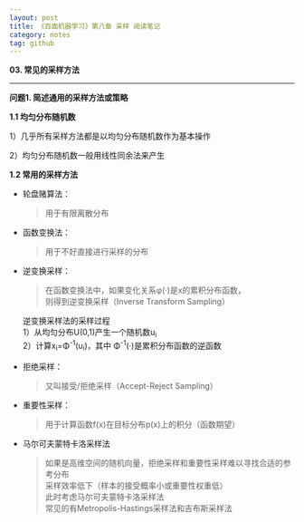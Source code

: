 ```yaml
---
layout: post
title: 《百面机器学习》第八章 采样 阅读笔记
category: notes
tag: github
---
```


**03. 常见的采样方法**  

---  

**问题1. 简述通用的采样方法或策略**  

**1.1 均匀分布随机数**  

1）几乎所有采样方法都是以均匀分布随机数作为基本操作  

2）均匀分布随机数一般用线性同余法来产生

**1.2 常用的采样方法**  

* 轮盘赌算法：  
	>用于有限离散分布  
	
* 函数变换法：  
	>用于不好直接进行采样的分布  

* 逆变换采样：  
	>在函数变换法中，如果变化关系φ(·)是x的累积分布函数，  
	则得到逆变换采样（Inverse Transform Sampling）  
	
	逆变换采样法的采样过程  
	1）从均匀分布U(0,1)产生一个随机数u<sub>i</sub>  
	2）计算x<sub>i</sub>=Φ<sup>-1</sup>(u<sub>i</sub>)，其中  Φ<sup>-1</sup>(·)是累积分布函数的逆函数  
	
* 拒绝采样：  
	>又叫接受/拒绝采样（Accept-Reject Sampling）  
	
* 重要性采样：  
	>用于计算函数f(x)在目标分布p(x)上的积分（函数期望）  
	
* 马尔可夫蒙特卡洛采样法  
	>如果是高维空间的随机向量，拒绝采样和重要性采样难以寻找合适的参考分布  
	采样效率低下（样本的接受概率小或重要性权重低）  
	此时考虑马尔可夫蒙特卡洛采样法  
	常见的有Metropolis-Hastings采样法和吉布斯采样法  
